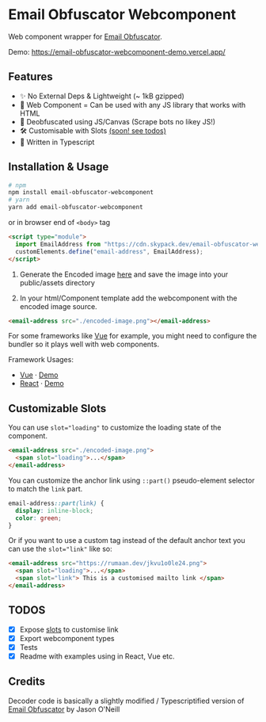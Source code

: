 # Email Obfuscator Webcomponent

Web component wrapper for [Email Obfuscator](https://creativetechguy.com/utilities/emailobfuscator).

Demo: https://email-obfuscator-webcomponent-demo.vercel.app/

## Features

- ✨ No External Deps & Lightweight (~ 1kB gzipped)
- 👀 Web Component = Can be used with any JS library that works with HTML
- 🥳 Deobfuscated using JS/Canvas (Scrape bots no likey JS!)
- 🛠️ Customisable with Slots [(soon! see todos)](#todo)
- 💪 Written in Typescript

## Installation & Usage

```sh
# npm
npm install email-obfuscator-webcomponent
# yarn
yarn add email-obfuscator-webcomponent
```

or in browser end of `<body>` tag

```html
<script type="module">
  import EmailAddress from "https://cdn.skypack.dev/email-obfuscator-webcomponent";
  customElements.define("email-address", EmailAddress);
</script>
```

1. Generate the Encoded image [here](https://creativetechguy.com/utilities/emailobfuscator) and save the image into your public/assets directory

2. In your html/Component template add the webcomponent with the encoded image source.

```html
<email-address src="./encoded-image.png"></email-address>
```

For some frameworks like [Vue](https://vuejs.org/guide/extras/web-components.html#example-vite-config) for example, you might need to configure the bundler so it plays well with web components.

Framework Usages:

- [Vue](/demo/vue/) · [Demo](https://email-obfuscator-webcomponent-demo.vercel.app/vue/index.html)
- [React](/demo/react/) · [Demo](https://email-obfuscator-webcomponent-demo.vercel.app/react/index.html)

## Customizable Slots

You can use `slot="loading"` to customize the loading state of the component.

```html
<email-address src="./encoded-image.png">
  <span slot="loading">...</span>
</email-address>
```

You can customize the anchor link using `::part()` pseudo-element selector to match the `link` part.

```css
email-address::part(link) {
  display: inline-block;
  color: green;
}
```

Or if you want to use a custom tag instead of the default anchor text you can use the `slot="link"` like so:

```html
<email-address src="https://rumaan.dev/jkvu1o0le24.png">
  <span slot="loading">...</span>
  <span slot="link"> This is a customised mailto link </span>
</email-address>
```

## TODOS

- [x] Expose [slots](https://developer.mozilla.org/en-US/docs/Web/Web_Components/Using_templates_and_slots) to customise link
- [x] Export webcomponent types
- [x] Tests
- [x] Readme with examples using in React, Vue etc.

## Credits

Decoder code is basically a slightly modified / Typescriptified version of [Email Obfuscator](https://creativetechguy.com/utilities/emailobfuscator) by Jason O'Neill
